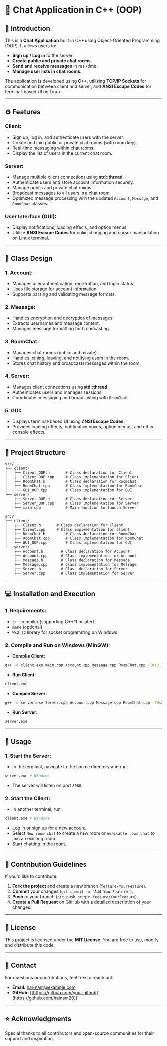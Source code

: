 # 🚀 Chat Application in C++ (OOP)

## 📖 Introduction
This is a **Chat Application** built in C++ using Object-Oriented Programming (OOP). It allows users to:
- **Sign up / Log in** to the server.
- **Create public and private chat rooms.**
- **Send and receive messages** in real-time.
- **Manage user lists in chat rooms.**

The application is developed using **C++**, utilizing **TCP/IP Sockets** for communication between client and server, and **ANSI Escape Codes** for terminal-based UI on Linux.

---

## ⚙️ Features
### Client:
- Sign up, log in, and authenticate users with the server.
- Create and join public or private chat rooms (with room key).
- Real-time messaging within chat rooms.
- Display the list of users in the current chat room.

### Server:
- Manage multiple client connections using **std::thread**.
- Authenticate users and store account information securely.
- Manage public and private chat rooms.
- Broadcast messages to all users in a chat room.
- Optimized message processing with the updated `Account`, `Message`, and `RoomChat` classes.

### User Interface (GUI):
- Display notifications, loading effects, and option menus.
- Utilize **ANSI Escape Codes** for color-changing and cursor manipulation on Linux terminal.

---

## 🧩 Class Design
### 1. **Account:**
- Manages user authentication, registration, and login status.
- Uses file storage for account information.
- Supports parsing and validating message formats.

### 2. **Message:**
- Handles encryption and decryption of messages.
- Extracts usernames and message content.
- Manages message formatting for broadcasting.

### 3. **RoomChat:**
- Manages chat rooms (public and private).
- Handles joining, leaving, and notifying users in the room.
- Stores chat history and broadcasts messages within the room.

### 4. **Server:**
- Manages client connections using **std::thread**.
- Authenticates users and manages sessions.
- Coordinates messaging and broadcasting with `RoomChat`.

### 5. **GUI:**
- Displays terminal-based UI using **ANSI Escape Codes**.
- Provides loading effects, notification boxes, option menus, and other console effects.

---

## 📂 Project Structure
```
src/
├── client/
│   ├── Client_OOP.h       # Class declaration for Client
│   ├── Client_OOP.cpp     # Class implementation for Client
│   ├── RoomChat.h         # Class declaration for RoomChat
│   ├── RoomChat.cpp       # Class implementation for RoomChat
│   └── GUI_OOP.cpp        # Class implementation for GUI
└── server/
    ├── Server_OOP.h       # Class declaration for Server
    ├── Server_OOP.cpp     # Class implementation for Server
    └── main.cpp           # Main function to launch Server

src/
├── client/
│   ├── Client.h       # Class declaration for Client
│   ├── Client.cpp     # Class implementation for Client
│   ├── RoomChat.h         # Class declaration for RoomChat
│   ├── RoomChat.cpp       # Class implementation for RoomChat
│   └── GUI_OOP.cpp        # Class implementation for GUI
└── server/
    ├── Account.h        # Class declaration for Account
    ├── Account.cpp      # Class implementation for Account
    ├── Message.h        # Class declaration for Message
    ├── Message.cpp      # Class implementation for Message
    ├── Server.h         # Class declaration for Server
    ├── Server.cpp       # Class implementation for Server
```

---

## 💻 Installation and Execution
### 1. **Requirements:**
- `g++` compiler (supporting C++11 or later)
- `make` (optional)
- `Ws2_32` library for socket programming on Windows


### 2. **Compile and Run on Windows (MinGW):**
- **Compile Client:**
```sh
g++ -o client.exe main.cpp Account.cpp Message.cpp RoomChat.cpp -lWs2_32 -std=c++11 -pthread
```
- **Run Client:**
```sh
client.exe
```

- **Compile Server:**
```sh
g++ -o server.exe Server.cpp Account.cpp Message.cpp RoomChat.cpp -lWs2_32 -std=c++11 -pthread
```
- **Run Server:**
```sh
server.exe
```

---

## 🔨 Usage
### 1. **Start the Server:**
- In the terminal, navigate to the source directory and run:
```sh
server.exe # Windows
```
- The server will listen on port `8080`.

### 2. **Start the Client:**
- In another terminal, run:
```sh
client.exe # Windows
```
- Log in or sign up for a new account.
- Select `New room chat` to create a new room or `Available room chat` to join an existing room.
- Start chatting in the room.

---

## 🤝 Contribution Guidelines
If you'd like to contribute:
1. **Fork the project** and create a new branch (`feature/YourFeature`).
2. **Commit** your changes (`git commit -m 'Add YourFeature'`).
3. **Push** to your branch (`git push origin feature/YourFeature`).
4. **Create a Pull Request** on GitHub with a detailed description of your changes.

---

## 📜 License
This project is licensed under the **MIT License**. You are free to use, modify, and distribute this code.

---

## 📧 Contact
For questions or contributions, feel free to reach out:
- **Email:** hai-nam@example.com
- **GitHub:** [[https://github.com/your-github](https://github.com/hainam20)]

---

## ⭐ Acknowledgments
Special thanks to all contributors and open-source communities for their support and inspiration.
